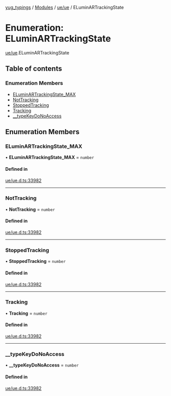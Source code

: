 [yug_typings](../README.md) / [Modules](../modules.md) / [ue/ue](../modules/ue_ue.md) / ELuminARTrackingState

# Enumeration: ELuminARTrackingState

[ue/ue](../modules/ue_ue.md).ELuminARTrackingState

## Table of contents

### Enumeration Members

- [ELuminARTrackingState\_MAX](ue_ue.ELuminARTrackingState.md#eluminartrackingstate_max)
- [NotTracking](ue_ue.ELuminARTrackingState.md#nottracking)
- [StoppedTracking](ue_ue.ELuminARTrackingState.md#stoppedtracking)
- [Tracking](ue_ue.ELuminARTrackingState.md#tracking)
- [\_\_typeKeyDoNoAccess](ue_ue.ELuminARTrackingState.md#__typekeydonoaccess)

## Enumeration Members

### ELuminARTrackingState\_MAX

• **ELuminARTrackingState\_MAX** = `number`

#### Defined in

[ue/ue.d.ts:33982](https://github.com/YugMetaverse/yug_typings/blob/25cad34/ue/ue.d.ts#L33982)

___

### NotTracking

• **NotTracking** = `number`

#### Defined in

[ue/ue.d.ts:33982](https://github.com/YugMetaverse/yug_typings/blob/25cad34/ue/ue.d.ts#L33982)

___

### StoppedTracking

• **StoppedTracking** = `number`

#### Defined in

[ue/ue.d.ts:33982](https://github.com/YugMetaverse/yug_typings/blob/25cad34/ue/ue.d.ts#L33982)

___

### Tracking

• **Tracking** = `number`

#### Defined in

[ue/ue.d.ts:33982](https://github.com/YugMetaverse/yug_typings/blob/25cad34/ue/ue.d.ts#L33982)

___

### \_\_typeKeyDoNoAccess

• **\_\_typeKeyDoNoAccess** = `number`

#### Defined in

[ue/ue.d.ts:33982](https://github.com/YugMetaverse/yug_typings/blob/25cad34/ue/ue.d.ts#L33982)
